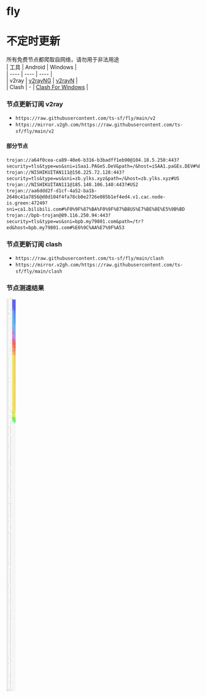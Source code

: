 # fly
# 不定时更新
所有免费节点都爬取自网络，请勿用于非法用途  
|  工具  | Android  | Windows  |  
|  ----  | ----   | ----  |  
| v2ray  | [v2rayNG](https://github.com/2dust/v2rayNG/releases) | [v2rayN](https://github.com/2dust/v2rayN/releases) |  
| Clash  | - | [Clash For Windows](https://github.com/2dust/clashN/releases) | 
  
### 节点更新订阅  v2ray
- `https://raw.githubusercontent.com/ts-sf/fly/main/v2`  
- `https://mirror.v2gh.com/https://raw.githubusercontent.com/ts-sf/fly/main/v2`  

#### 部分节点  
``` 
trojan://a64f0cea-ca89-40e6-b316-b3badff1eb90@104.18.5.250:443?security=tls&type=ws&sni=iSaa1.PAGeS.DeV&path=/&host=iSAA1.paGEs.DEV#%E6%9C%AA%E7%9F%A52
trojan://NISHIKUITAN111@156.225.72.128:443?security=tls&type=ws&sni=zb.ylks.xyz&path=/&host=zb.ylks.xyz#US
trojan://NISHIKUITAN111@185.148.106.140:443?#US2
trojan://aa6ddd2f-d1cf-4a52-ba1b-2640c41a7856@d0d104f4fa78cb0e2726e085b1ef4ed4.v1.cac.node-is.green:47249?sni=ca1.bilibili.com#%F0%9F%87%BA%F0%9F%87%B8US%E7%BE%8E%E5%9B%BD
trojan://bpb-trojan@89.116.250.94:443?security=tls&type=ws&sni=bpb.my79801.com&path=/tr?ed&host=bpb.my79801.com#%E6%9C%AA%E7%9F%A53
```
### 节点更新订阅  clash
- `https://raw.githubusercontent.com/ts-sf/fly/main/clash`  
- `https://mirror.v2gh.com/https://raw.githubusercontent.com/ts-sf/fly/main/clash`  

### 节点测速结果
![image](traffic.png)
